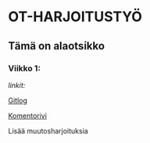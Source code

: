 # OT-HARJOITUSTYÖ

## Tämä on alaotsikko

### Viikko 1:

*linkit:* 

[Gitlog](https://github.com/Pihjoe/ot-harjoitustyo/blob/main/laskarit/viikko1/gitlog.txt)

[Komentorivi](https://github.com/Pihjoe/ot-harjoitustyo/blob/main/laskarit/viikko1/komentorivi.txt)


Lisää muutosharjoituksia